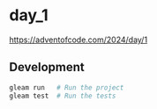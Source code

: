 # day_1

https://adventofcode.com/2024/day/1

## Development

```sh
gleam run   # Run the project
gleam test  # Run the tests
```
